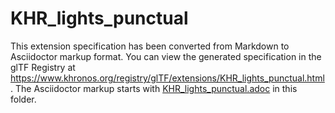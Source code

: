 <!--
Copyright 2022 The Khronos Group Inc.
SPDX-License-Identifier: LicenseRef-KhronosSpecCopyright
-->

# KHR_lights_punctual

This extension specification has been converted from Markdown to Asciidoctor markup format.
You can view the generated specification in the glTF Registry at
https://www.khronos.org/registry/glTF/extensions/KHR_lights_punctual.html .
The Asciidoctor markup starts with [KHR_lights_punctual.adoc](KHR_lights_punctual.adoc) in this folder.
